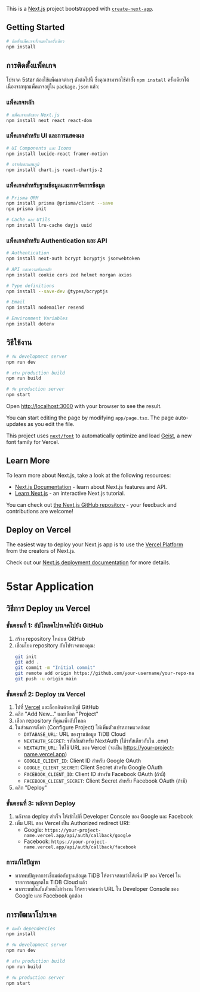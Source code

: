 This is a [Next.js](https://nextjs.org) project bootstrapped with [`create-next-app`](https://nextjs.org/docs/app/api-reference/cli/create-next-app).

## Getting Started

```bash
# ติดตั้งแพ็คเกจทั้งหมดในครั้งเดียว
npm install
```

## การติดตั้งแพ็คเกจ

โปรเจค 5star ต้องใช้แพ็คเกจต่างๆ ดังต่อไปนี้ ซึ่งคุณสามารถใช้คำสั่ง `npm install` ครั้งเดียวได้เนื่องจากทุกแพ็คเกจอยู่ใน `package.json` แล้ว:

### แพ็คเกจหลัก
```bash
# แพ็คเกจหลักของ Next.js
npm install next react react-dom
```

### แพ็คเกจสำหรับ UI และการแสดงผล
```bash
# UI Components และ Icons
npm install lucide-react framer-motion

# กราฟและแผนภูมิ
npm install chart.js react-chartjs-2
```

### แพ็คเกจสำหรับฐานข้อมูลและการจัดการข้อมูล
```bash
# Prisma ORM
npm install prisma @prisma/client --save
npx prisma init

# Cache และ Utils
npm install lru-cache dayjs uuid
```

### แพ็คเกจสำหรับ Authentication และ API
```bash
# Authentication
npm install next-auth bcrypt bcryptjs jsonwebtoken 

# API และความปลอดภัย
npm install cookie cors zod helmet morgan axios

# Type definitions
npm install --save-dev @types/bcryptjs

# Email
npm install nodemailer resend

# Environment Variables
npm install dotenv
```

## วิธีใช้งาน

```bash
# รัน development server
npm run dev

# สร้าง production build
npm run build

# รัน production server
npm start
```

Open [http://localhost:3000](http://localhost:3000) with your browser to see the result.

You can start editing the page by modifying `app/page.tsx`. The page auto-updates as you edit the file.

This project uses [`next/font`](https://nextjs.org/docs/app/building-your-application/optimizing/fonts) to automatically optimize and load [Geist](https://vercel.com/font), a new font family for Vercel.

## Learn More

To learn more about Next.js, take a look at the following resources:

- [Next.js Documentation](https://nextjs.org/docs) - learn about Next.js features and API.
- [Learn Next.js](https://nextjs.org/learn) - an interactive Next.js tutorial.

You can check out [the Next.js GitHub repository](https://github.com/vercel/next.js) - your feedback and contributions are welcome!

## Deploy on Vercel

The easiest way to deploy your Next.js app is to use the [Vercel Platform](https://vercel.com/new?utm_medium=default-template&filter=next.js&utm_source=create-next-app&utm_campaign=create-next-app-readme) from the creators of Next.js.

Check out our [Next.js deployment documentation](https://nextjs.org/docs/app/building-your-application/deploying) for more details.

# 5star Application

## วิธีการ Deploy บน Vercel

### ขั้นตอนที่ 1: อัปโหลดโปรเจคไปยัง GitHub
1. สร้าง repository ใหม่บน GitHub
2. เชื่อมโยง repository กับโปรเจคของคุณ:
   ```bash
   git init
   git add .
   git commit -m "Initial commit"
   git remote add origin https://github.com/your-username/your-repo-name.git
   git push -u origin main
   ```

### ขั้นตอนที่ 2: Deploy บน Vercel
1. ไปที่ [Vercel](https://vercel.com) และล็อกอินด้วยบัญชี GitHub
2. คลิก "Add New..." และเลือก "Project"
3. เลือก repository ที่คุณเพิ่งอัปโหลด
4. ในส่วนการตั้งค่า (Configure Project) ให้เพิ่มตัวแปรสภาพแวดล้อม:
   - `DATABASE_URL`: URL ของฐานข้อมูล TiDB Cloud
   - `NEXTAUTH_SECRET`: รหัสลับสำหรับ NextAuth (ใช้รหัสเดียวกับใน .env)
   - `NEXTAUTH_URL`: ให้ใช้ URL ของ Vercel (จะเป็น https://your-project-name.vercel.app)
   - `GOOGLE_CLIENT_ID`: Client ID สำหรับ Google OAuth
   - `GOOGLE_CLIENT_SECRET`: Client Secret สำหรับ Google OAuth
   - `FACEBOOK_CLIENT_ID`: Client ID สำหรับ Facebook OAuth (ถ้ามี)
   - `FACEBOOK_CLIENT_SECRET`: Client Secret สำหรับ Facebook OAuth (ถ้ามี)
5. คลิก "Deploy"

### ขั้นตอนที่ 3: หลังจาก Deploy
1. หลังจาก deploy สำเร็จ ให้เข้าไปที่ Developer Console ของ Google และ Facebook
2. เพิ่ม URL ของ Vercel เป็น Authorized redirect URI:
   - Google: `https://your-project-name.vercel.app/api/auth/callback/google`
   - Facebook: `https://your-project-name.vercel.app/api/auth/callback/facebook`

### การแก้ไขปัญหา
- หากพบปัญหาการเชื่อมต่อกับฐานข้อมูล TiDB ให้ตรวจสอบว่าได้เพิ่ม IP ของ Vercel ในรายการอนุญาตใน TiDB Cloud แล้ว
- หากระบบยืนยันตัวตนไม่ทำงาน ให้ตรวจสอบว่า URL ใน Developer Console ของ Google และ Facebook ถูกต้อง

## การพัฒนาโปรเจค
```bash
# ติดตั้ง dependencies
npm install

# รัน development server
npm run dev

# สร้าง production build
npm run build

# รัน production server
npm start
```
